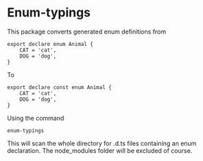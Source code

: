 # Enum-typings

This package converts generated enum definitions from
```
export declare enum Animal {
    CAT = 'cat',
    DOG = 'dog',
}
```
To
```
export declare const enum Animal {
    CAT = 'cat',
    DOG = 'dog',
}
```
Using the command
```
enum-typings
```

This will scan the whole directory for .d.ts files containing an enum declaration. The node_modules folder will be excluded of course.
